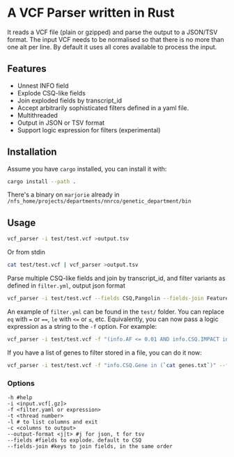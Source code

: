 A VCF Parser written in Rust
============================
It reads a VCF file (plain or gzipped) and parse the output to a JSON/TSV format.
The input VCF needs to be normalised so that there is no more than one alt per line. By default it uses all cores available to process the input.

Features
------------
* Unnest INFO field
* Explode CSQ-like fields
* Join exploded fields by transcript_id
* Accept arbitrarily sophisticated filters defined in a yaml file.
* Multithreaded
* Output in JSON or TSV format
* Support logic expression for filters (experimental)

Installation
------------
Assume you have `cargo` installed, you can install it with:
```bash
cargo install --path .
```
There's a binary on `marjorie` already in `/nfs_home/projects/departments/nnrco/genetic_department/bin`

Usage
------
```bash
vcf_parser -i test/test.vcf >output.tsv
```
Or from stdin
```bash
cat test/test.vcf | vcf_parser >output.tsv
```

Parse multiple CSQ-like fields and join by transcript_id, and filter variants as defined in `filter.yml`, output json format
```bash
vcf_parser -i test/test.vcf --fields CSQ,Pangolin --fields-join Feature,pangolin_transcript -f filter.yml --output-format j >output.json
```

An example of `filter.yml` can be found in the `test/` folder. You can replace `eq` with `=` or `==`, `le` with `<=` or `≤`, etc.
Equivalently, you can now pass a logic expression as a string to the `-f` option. For example:
```bash
vcf_parser -i test/test.vcf -f "(info.AF <= 0.01 AND info.CSQ.IMPACT in (HIGH, MODERATE)) AND (info.CADD_PHRED >=20 OR info.Pangolin.pangolin_max_score >= 0.5 or info.Pangolin.pangolin_max_score <= -0.5)" --fields CSQ,Pangolin --fields-join Feature,pangolin_transcript
```

If you have a list of genes to filter stored in a file, you can do it now:
```bash
vcf_parser -i test/test.vcf -f "info.CSQ.Gene in (`cat genes.txt`)" --fields CSQ,Pangolin --fields-join Feature,pangolin_transcript
```
### Options
```
-h #help 
-i <input.vcf[.gz]>  
-f <filter.yaml or expression>
-t <thread number>
-l # to list columns and exit
-c <columns to output>
--output-format <j|t> #j for json, t for tsv
--fields #fields to explode. default to CSQ
--fields-join #keys to join fields, in the same order
```
